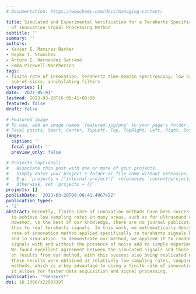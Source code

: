 ```yaml
---
# Documentation: https://wowchemy.com/docs/managing-content/

title: Simulated and Experimental Verification for a Terahertz Specific Finite Rate
  of Innovation Signal Processing Method
subtitle: ''
summary: ''
authors:
- Xavier E. Ramirez Barker
- Rayko I. Stanchev
- Arturo I. Hernandez Serrano
- Emma Pickwell-MacPherson
tags:
- finite rate of innovation; terahertz time-domain spectroscopy; low sampling rate;
  sum-of-sincs; annihilating filters
categories: []
date: '2022-05-01'
lastmod: 2023-03-28T16:08:41+08:00
featured: false
draft: false

# Featured image
# To use, add an image named `featured.jpg/png` to your page's folder.
# Focal points: Smart, Center, TopLeft, Top, TopRight, Left, Right, BottomLeft, Bottom, BottomRight.
image:
  caption: ''
  focal_point: ''
  preview_only: false

# Projects (optional).
#   Associate this post with one or more of your projects.
#   Simply enter your project's folder or file name without extension.
#   E.g. `projects = ["internal-project"]` references `content/project/deep-learning/index.md`.
#   Otherwise, set `projects = []`.
projects: []
publishDate: '2023-03-28T08:08:41.496742Z'
publication_types:
- '2'
abstract: Recently, finite rate of innovation methods have been successfully applied
  to achieve low sampling rates in many areas, such as for ultrasound and radio signals.
  However, to the best of our knowledge, there are no journal publications applying
  this to real terahertz signals. In this work, we mathematically describe a finite
  rate of innovation method applied specifically to terahertz signals both experimentally
  and in simulation. To demonstrate our method, we applied it to randomized simulated
  signals with and without the presence of noise and to simple experimental measurements.
  We found excellent agreement between the simulated signals and those recreated based
  on results from our method, with this success also being replicated experimentally.
  These results were obtained at relatively low sampling rates, compared to standard
  methods, which is a key advantage to using a finite rate of innovation method as
  it allows for faster data acquisition and signal processing.
publication: '*Sensors*'
doi: 10.3390/s22093387
---
```

